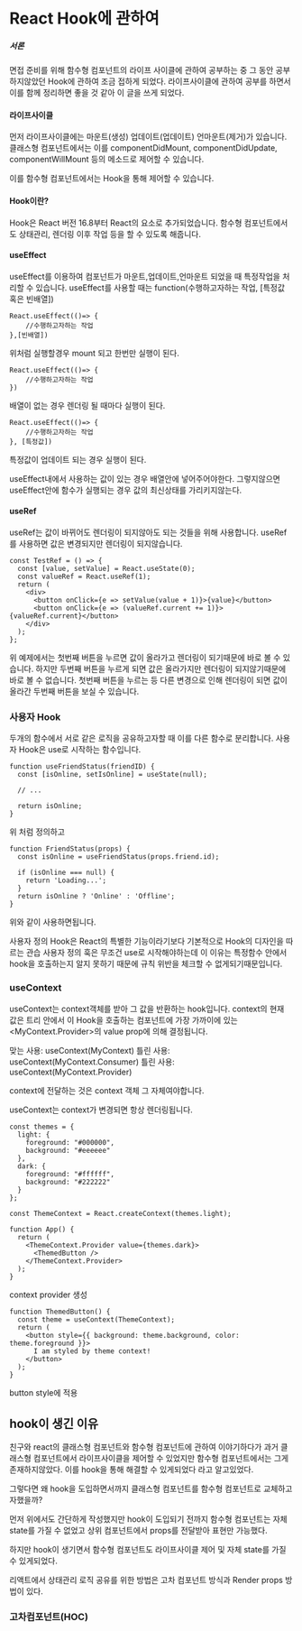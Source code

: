# React Hook에 관하여

##### 서론

면접 준비를 위해 함수형 컴포넌트의 라이프 사이클에 관하여 공부하는 중 그 동안 공부하지않았던 Hook에 관하여 조금 접하게 되었다.
라이프사이클에 관하여 공부를 하면서 이를 함께 정리하면 좋을 것 같아 이 글을 쓰게 되었다.

#### 라이프사이클

먼저 라이프사이클에는 마운트(생성) 업데이트(업데이트) 언마운트(제거)가 있습니다.
클래스형 컴포넌트에서는 이를 componentDidMount, componentDidUpdate, componentWillMount 등의 메소드로 제어할 수 있습니다.

이를 함수형 컴포넌트에서는 Hook을 통해 제어할 수 있습니다.

#### Hook이란?

Hook은 React 버전 16.8부터 React의 요소로 추가되었습니다.
함수형 컴포넌트에서도 상태관리, 렌더링 이후 작업 등을 할 수 있도록 해줍니다.

#### useEffect

useEffect를 이용하여 컴포넌트가 마운트,업데이트,언마운트 되었을 때 특정작업을 처리할 수 있습니다.
useEffect를 사용할 때는 function(수행하고자하는 작업, [특정값 혹은 빈배열])

```
React.useEffect(()=> {
    //수행하고자하는 작업
},[빈배열])
```

위처럼 실행할경우 mount 되고 한번만 실행이 된다.

```
React.useEffect(()=> {
    //수행하고자하는 작업
})
```

배열이 없는 경우 렌더링 될 때마다 실행이 된다.

```
React.useEffect(()=> {
    //수행하고자하는 작업
}, [특정값])
```

특정값이 업데이트 되는 경우 실행이 된다.

useEffect내에서 사용하는 값이 있는 경우 배열안에 넣어주어야한다.
그렇지않으면 useEffect안에 함수가 실행되는 경우 값의 최신상태를 가리키지않는다.

#### useRef

useRef는 값이 바뀌어도 렌더링이 되지않아도 되는 것들을 위해 사용합니다.
useRef를 사용하면 값은 변경되지만 렌더링이 되지않습니다.

```
const TestRef = () => {
  const [value, setValue] = React.useState(0);
  const valueRef = React.useRef(1);
  return (
    <div>
      <button onClick={e => setValue(value + 1)}>{value}</button>
      <button onClick={e => (valueRef.current += 1)}>{valueRef.current}</button>
    </div>
  );
};
```

위 예제에서는 첫번째 버튼을 누르면 값이 올라가고 렌더링이 되기때문에 바로 볼 수 있습니다.
하지만 두번째 버튼을 누르게 되면 값은 올라가지만 렌더링이 되지않기때문에 바로 볼 수 없습니다.
첫번째 버튼을 누르는 등 다른 변경으로 인해 렌더링이 되면 값이 올라간 두번째 버튼을 보실 수 있습니다.

### 사용자 Hook

두개의 함수에서 서로 같은 로직을 공유하고자할 때 이를 다른 함수로 분리합니다.
사용자 Hook은 use로 시작하는 함수입니다.

```
function useFriendStatus(friendID) {
  const [isOnline, setIsOnline] = useState(null);

  // ...

  return isOnline;
}
```

위 처럼 정의하고

```
function FriendStatus(props) {
  const isOnline = useFriendStatus(props.friend.id);

  if (isOnline === null) {
    return 'Loading...';
  }
  return isOnline ? 'Online' : 'Offline';
}
```

위와 같이 사용하면됩니다.

사용자 정의 Hook은 React의 특별한 기능이라기보다 기본적으로 Hook의 디자인을 따르는 관습
사용자 정의 훅은 무조건 use로 시작해야하는데 이 이유는 특정함수 안에서 hook을 호출하는지 알지 못하기 때문에 규칙 위반을 체크할 수 없게되기때문입니다.

### useContext

useContext는 context객체를 받아 그 값을 반환하는 hook입니다.
context의 현재 값은 트리 안에서 이 Hook을 호출하는 컴포넌트에 가장 가까이에 있는 <MyContext.Provider>의 value prop에 의해 결정됩니다.

맞는 사용: useContext(MyContext)
틀린 사용: useContext(MyContext.Consumer)
틀린 사용: useContext(MyContext.Provider)

context에 전달하는 것은 context 객체 그 자체여야합니다.

useContext는 context가 변경되면 항상 렌더링됩니다.

```
const themes = {
  light: {
    foreground: "#000000",
    background: "#eeeeee"
  },
  dark: {
    foreground: "#ffffff",
    background: "#222222"
  }
};

const ThemeContext = React.createContext(themes.light);

function App() {
  return (
    <ThemeContext.Provider value={themes.dark}>
      <ThemedButton />
    </ThemeContext.Provider>
  );
}
```

context provider 생성

```
function ThemedButton() {
  const theme = useContext(ThemeContext);
  return (
    <button style={{ background: theme.background, color: theme.foreground }}>
      I am styled by theme context!
    </button>
  );
}
```

button style에 적용

## hook이 생긴 이유

친구와 react의 클래스형 컴포넌트와 함수형 컴포넌트에 관하여 이야기하다가
과거 클래스형 컴포넌트에서 라이프사이클을 제어할 수 있었지만 함수형 컴포넌트에서는 그게 존재하지않았다.
이를 hook을 통해 해결할 수 있게되었다 라고 알고있었다.

그렇다면 왜 hook을 도입하면서까지 클래스형 컴포넌트를 함수형 컴포넌트로 교체하고자했을까?

먼저 위에서도 간단하게 작성했지만 hook이 도입되기 전까지 함수형 컴포넌트는 자체 state를 가질 수 없었고
상위 컴포넌트에서 props를 전달받아 표현만 가능했다.

하지만 hook이 생기면서 함수형 컴포넌트도 라이프사이클 제어 및 자체 state를 가질 수 있게되었다.

리액트에서 상태관리 로직 공유를 위한 방법은 고차 컴포넌트 방식과 Render props 방법이 있다.

### 고차컴포넌트(HOC)
